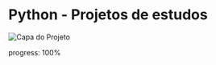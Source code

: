 # Python - Projetos de estudos

![Capa do Projeto](https://cdn.computerhoy.com/sites/navi.axelspringer.es/public/media/image/2023/04/raspberry-lanza-editor-codigo-aprender-python-lenguaje-ia-3008158.jpg)

progress: 100%
